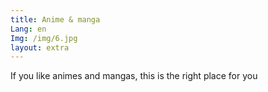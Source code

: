 ```yaml
---
title: Anime & manga
Lang: en
Img: /img/6.jpg
layout: extra
---
```

If you like animes and mangas, this is the right place for you